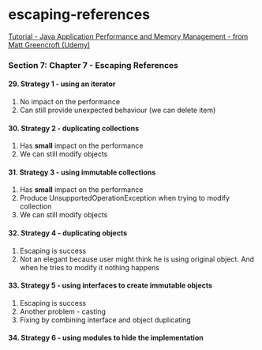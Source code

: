 # escaping-references
[Tutorial - Java Application Performance and Memory Management - from Matt Greencroft (Udemy)](../README.md)

###  Section 7: Chapter 7 - Escaping References

#### 29. Strategy 1 - using an iterator

1. No impact on the performance 
2. Can still provide unexpected behaviour (we can delete item)

#### 30. Strategy 2 - duplicating collections

1. Has **small** impact on the performance
2. We can still modify objects

#### 31. Strategy 3 - using immutable collections

1. Has **small** impact on the performance
2. Produce UnsupportedOperationException when trying to modify collection
3. We can still modify objects

#### 32. Strategy 4 - duplicating objects

1. Escaping is success
2. Not an elegant because user might think he is using original object. And when he tries to modify it nothing happens

#### 33. Strategy 5 - using interfaces to create immutable objects

1. Escaping is success
2. Another problem - casting
3. Fixing by combining interface and object duplicating

#### 34. Strategy 6 - using modules to hide the implementation



